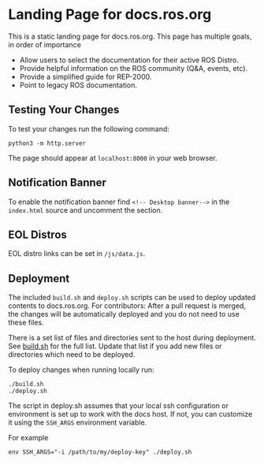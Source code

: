 # Landing Page for docs.ros.org

This is a static landing page for docs.ros.org. This page has multiple goals, in order of importance

* Allow users to select the documentation for their active ROS Distro.
* Provide helpful information on the ROS community (Q&A, events, etc).
* Provide a simplified guide for REP-2000.
* Point to legacy ROS documentation.

## Testing Your Changes

To test your changes run the following command:

`python3 -m http.server `

The page should appear at `localhost:8000` in your web browser. 

## Notification Banner

To enable the notification banner find `<!-- Desktop banner-->` in the `index.html` source and uncomment the section. 

## EOL Distros

EOL distro links can be set in `/js/data.js`.


## Deployment

The included `build.sh` and `deploy.sh` scripts can be used to deploy updated contents to docs.ros.org.
For contributors: After a pull request is merged, the changes will be automatically deployed and you do not need to use these files.

There is a set list of files and directories sent to the host during deployment.
See [build.sh](./build.sh) for the full list.
Update that list if you add new files or directories which need to be deployed.

To deploy changes when running locally run:
```
./build.sh
./deploy.sh
```
The script in deploy.sh assumes that your local ssh configuration or environment is set up to work with the docs host.
If not, you can customize it using the `SSH_ARGS` environment variable.

For example
```
env SSH_ARGS="-i /path/to/my/deploy-key" ./deploy.sh
```
